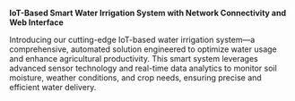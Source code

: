 **IoT-Based Smart Water Irrigation System with Network Connectivity and Web Interface**

Introducing our cutting-edge IoT-based water irrigation system—a comprehensive, automated solution engineered to optimize water usage and enhance agricultural productivity. This smart system leverages advanced sensor technology and real-time data analytics to monitor soil moisture, weather conditions, and crop needs, ensuring precise and efficient water delivery.